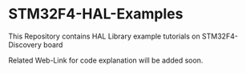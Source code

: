 # STM32F4-HAL-Examples
This Repository contains HAL Library example tutorials on STM32F4-Discovery board 

Related Web-Link for code explanation will be added soon.
